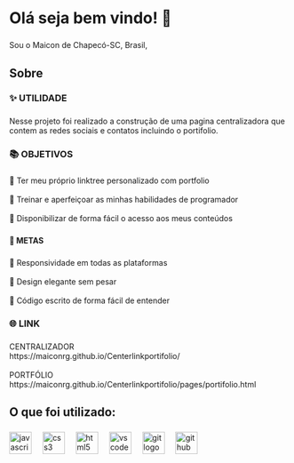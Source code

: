 <h1 align="left">Olá seja bem vindo! 👋</h1>

###

<p align="left">Sou o Maicon de Chapecó-SC, Brasil,</p>

###

<h2 align="left">Sobre</h2>

###

<h3 align="left">✨ UTILIDADE</h3>

###

<p align="left">Nesse projeto foi realizado a construção de uma pagina centralizadora que contem as redes sociais e contatos incluindo o portifolio.</p>

###

<h3 align="left">📚 OBJETIVOS</h3>

###

<p align="left">🔘 Ter meu próprio linktree personalizado com portfolio<br><br>🔘 Treinar e aperfeiçoar as minhas habilidades de programador<br><br>🔘 Disponibilizar de forma fácil o acesso aos meus conteúdos</p>

###

<h4 align="left">🎯 METAS</h4>

###

<p align="left">🔘 Responsividade em todas as plataformas<br><br>🔘 Design elegante sem pesar<br><br>🔘 Código escrito de forma fácil de entender</p>

###

<h3 align="left">🌐 LINK</h3>

###

<p align="left">CENTRALIZADOR<br>https://maiconrg.github.io/Centerlinkportifolio/<br><br>PORTFÓLIO<br>https://maiconrg.github.io/Centerlinkportifolio/pages/portifolio.html</p>

###

<h2 align="left">O que foi utilizado:</h2>

###

<div align="left">
  <img src="https://cdn.jsdelivr.net/gh/devicons/devicon/icons/javascript/javascript-original.svg" height="40" alt="javascript logo"  />
  <img width="12" />
  <img src="https://cdn.jsdelivr.net/gh/devicons/devicon/icons/css3/css3-original.svg" height="40" alt="css3 logo"  />
  <img width="12" />
  <img src="https://cdn.jsdelivr.net/gh/devicons/devicon/icons/html5/html5-original.svg" height="40" alt="html5 logo"  />
  <img width="12" />
  <img src="https://cdn.jsdelivr.net/gh/devicons/devicon/icons/vscode/vscode-original.svg" height="40" alt="vscode logo"  />
  <img width="12" />
  <img src="https://cdn.jsdelivr.net/gh/devicons/devicon/icons/git/git-original.svg" height="40" alt="git logo"  />
  <img width="12" />
  <img src="https://cdn.jsdelivr.net/gh/devicons/devicon/icons/github/github-original.svg" height="40" alt="github logo"  />
</div>

###